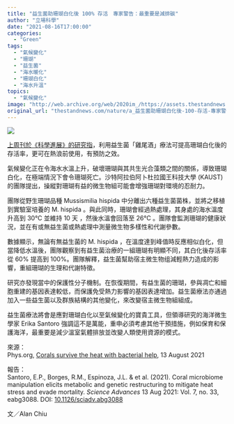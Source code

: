 ```yaml
---
title: "益生菌助珊瑚白化後 100% 存活　專家警告：最重要是減排碳"
author: "立場科學"
date: "2021-08-16T17:00:00"
categories:
  - "Green"
tags:
  - "氣候變化"
  - "珊瑚"
  - "益生菌"
  - "海水暖化"
  - "珊瑚白化"
  - "海水升溫"
topics:
  - "氣候變化"
image: "http://web.archive.org/web/2020im_/https://assets.thestandnews.com/media/photos/yakult-17_8w9tOfm.png"
original_url: "thestandnews.com/nature/a_益生菌助珊瑚白化後-100-存活-專家警告最重要是減排碳"
---
```

![](http://web.archive.org/web/2020im_/https://assets.thestandnews.com/media/photos/yakult-17_8w9tOfm.png)

[上周刊於《科學進展》的研究指](http://web.archive.org/web/20211229132730/https://advances.sciencemag.org/content/7/33/eabg3088)，利用益生菌「雞尾酒」療法可提高珊瑚白化後的存活率，更可在熱浪前使用，有預防之效。

氣候變化正在令海水水溫上升，破壞珊瑚與其共生光合藻類之間的關係，導致珊瑚白化，在極端情況下會令珊瑚死亡。沙特阿拉伯阿卜杜拉國王科技大學 (KAUST) 的團隊提出，操縱對珊瑚有益的微生物組可能會增強珊瑚對環境的忍耐力。

團隊從野生珊瑚品種 Mussismilia hispida 中分離出六種益生菌菌株，並將之移植到實驗室培養的 M. hispida 。與此同時，珊瑚會經過熱處理，其身處的海水溫度升高到 30°C 並維持 10 天 ，然後水溫會回落至 26°C 。團隊會監測珊瑚的健康狀況，並在有或無益生菌或熱處理中測量微生物多樣性和代謝參數。

數據顯示，無論有無益生菌的 M. hispida ，在溫度達到峰值時反應相似白化，但當降低水溫後，團隊觀察到有益生菌治療的一組珊瑚有明顯不同，其白化後存活率從 60% 提高到 100%。團隊解釋，益生菌幫助宿主微生物组減輕熱力造成的影響，重組珊瑚的生理和代謝特徵。

研究亦發現當中的保護性分子機制。在恢復期間，有益生菌的珊瑚，參與凋亡和細胞重建的基因表達較低，而保護免受熱力影響的基因表達增加。益生菌療法亦通過加入一些益生菌以及群族結構的其他變化，來改變宿主微生物組組成。

益生菌療法將會是應對珊瑚白化以至氣候變化的寶貴工具，但領導研究的海洋微生學家 Erika Santoro 強調這不是萬能，重申必須考慮其他干預措施，例如保育和保護海洋，最重要是減少溫室氣體排放並改變人類使用資源的模式。

來源：  
Phys.org, [Corals survive the heat with bacterial help](http://web.archive.org/web/20211229132730/https://phys.org/news/2021-08-corals-survive-bacterial.html), 13 August 2021

報告：  
Santoro, E.P., Borges, R.M., Espinoza, J.L. & et al. (2021). Coral microbiome manipulation elicits metabolic and genetic restructuring to mitigate heat stress and evade mortality. _Science Advances_ 13 Aug 2021: Vol. 7, no. 33, eabg3088. DOI: [10.1126/sciadv.abg3088](http://web.archive.org/web/20211229132730/https://advances.sciencemag.org/content/7/33/eabg3088)

文／Alan Chiu
